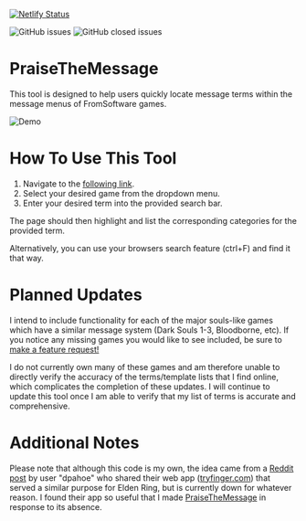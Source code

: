 [![Netlify Status](https://api.netlify.com/api/v1/badges/0e64092b-b947-49a5-add2-15090438ad58/deploy-status)](https://app.netlify.com/sites/praisethemessage/deploys)

![GitHub issues](https://img.shields.io/github/issues/mediumbob/PraiseTheMessage)
![GitHub closed issues](https://img.shields.io/github/issues-closed/mediumbob/PraiseTheMessage?label=%20&color=green)

# PraiseTheMessage
This tool is designed to help users quickly locate message terms within the message menus of FromSoftware games.

![Demo](https://github.com/MediumBob/PraiseTheMessage/tree/main/assets/images/PTM_Demo.gif)


# How To Use This Tool
1. Navigate to the [following link](https://praisethemessage.netlify.app/).
2. Select your desired  game from the dropdown menu.
3. Enter your desired term into the provided search bar. 

The page should then highlight and list the corresponding categories for the provided term. 

Alternatively, you can use your browsers search feature (ctrl+F) and find it that way. 

# Planned Updates
I intend to include functionality for each of the major souls-like games which have a similar message system (Dark Souls 1-3, Bloodborne, etc). If you notice any missing games you would like to see included, be sure to [make a feature request!](https://github.com/MediumBob/PraiseTheMessage/issues/new?assignees=&labels=&projects=&template=feature_request.md&title=)

I do not currently own many of these games and am therefore unable to directly verify the accuracy of the terms/template lists that I find online, which complicates the completion of these updates. I will continue to update this tool once I am able to verify that my list of terms is accurate and comprehensive.

# Additional Notes
Please note that although this code is my own, the idea came from a [Reddit post](https://www.reddit.com/r/Eldenring/comments/thsfju/i_created_a_web_app_to_easily_find_a_message_term/) by user "dpahoe" who shared their web app ([tryfinger.com](https://www.tryfinger.com/)) that served a similar purpose for Elden Ring, but is currently down for whatever reason. I found their app so useful that I made [PraiseTheMessage](https://praisethemessage.netlify.app/) in response to its absence.
